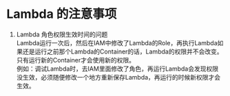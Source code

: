 # Lambda 的注意事项

1. Lambda 角色权限生效时间的问题  
Lambda运行一次后，然后在IAM中修改了Lambda的Role，再执行Lambda如果还是运行之前那个Lambda的Container的话，Lambda的权限并不会改变。只有运行新的Container才会使用新的权限。  
例如：调试Lambda时，去IAM里面修改了角色，再运行Lambda会发现权限没生效，必须随便修改一个地方重新保存Lambda，再运行的时候新权限才会生效。  



